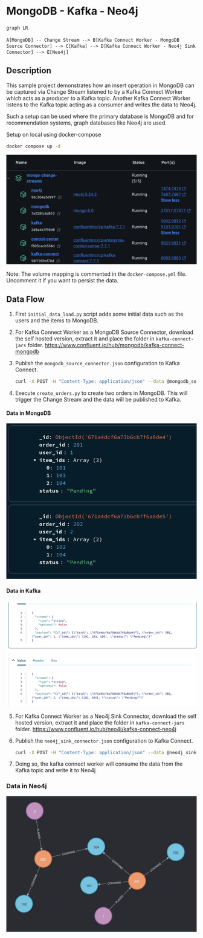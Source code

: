 # MongoDB - Kafka - Neo4j
```mermaid
graph LR

A[MongoDB] -- Change Stream --> B[Kafka Connect Worker - MongoDB Source Connector] --> C[Kafka] --> D[Kafka Connect Worker - Neo4j Sink Connector] --> E[Neo4j]
```

## Description
This sample project demonstrates how an insert operation in MongoDB can be captured via Change Stream listened to by a Kafka Connect Worker which acts as a producer to a Kafka topic. Another Kafka Connect Worker listens to the Kafka topic acting as a consumer and writes the data to Neo4j. 

Such a setup can be used where the primary database is MongoDB and for recommendation systems, graph databases like Neo4j are used.

Setup on local using docker-compose
```bash
docker compose up -d
```
<img src="public/docker.png">

Note: The volume mapping is commented in the `docker-compose.yml` file. Uncomment it if you want to persist the data.

## Data Flow
1. First `initial_data_load.py` script adds some initial data such as the users and the items to MongoDB.

2. For Kafka Connect Worker as a MongoDB Source Connector, download the self hosted version, extract it and place the folder in `kafka-connect-jars` folder. https://www.confluent.io/hub/mongodb/kafka-connect-mongodb

3. Publish the `mongodb_source_connector.json` configuration to Kafka Connect.
    ```bash
    curl -X POST -H "Content-Type: application/json" --data @mongodb_source_connector.json http://localhost:8083/connectors
    ```

4. Execute `create_orders.py` to create two orders in MongoDB. This will trigger the Change Stream and the data will be published to Kafka.

#### Data in MongoDB
<img src="public/mongodb.png">

#### Data in Kafka
<img src="public/kafka.png">

5. For Kafka Connect Worker as a Neo4j Sink Connector, download the self hosted version, extract it and place the folder in `kafka-connect-jars` folder. https://www.confluent.io/hub/neo4j/kafka-connect-neo4j

6. Publish the `neo4j_sink_connector.json` configuration to Kafka Connect.
    ```bash
    curl -X POST -H "Content-Type: application/json" --data @neo4j_sink_connector.json http://localhost:8083/connectors
    ```

7. Doing so, the kafka connect worker will consume the data from the Kafka topic and write it to Neo4j

### Data in Neo4j
<img src="public/neo4j.png"> 

